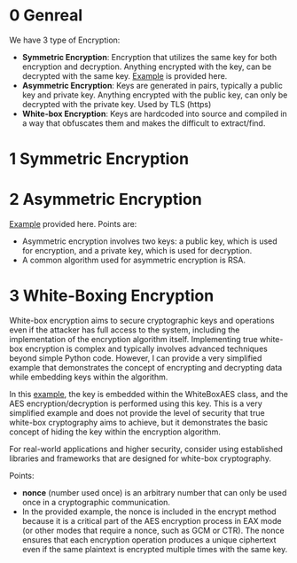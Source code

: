# 0 Genreal
We have 3 type of Encryption:
- **Symmetric Encryption**: Encryption that utilizes the same key for both encryption and decryption. Anything encrypted with the key, can be decrypted with the same key. [Example](./03_symmetric_encryption.py) is provided here.
- **Asymmetric Encryption**: Keys are generated in pairs, typically a public key and private key. Anything encrypted with the public key, can only be decrypted with the private key. Used by TLS (https)
- **White-box Encryption**: Keys are hardcoded into source and compiled in a way that obfuscates them and makes the difficult to extract/find.

# 1 Symmetric Encryption

# 2 Asymmetric Encryption
[Example](./04_asymmetric_encryption.py) provided here. Points are:
- Asymmetric encryption involves two keys: a public key, which is used for encryption, and a private key, which is used for decryption.
- A common algorithm used for asymmetric encryption is RSA.

# 3 White-Boxing Encryption
White-box encryption aims to secure cryptographic keys and operations even if the attacker has full access to the system, including the implementation of the encryption algorithm itself. Implementing true white-box encryption is complex and typically involves advanced techniques beyond simple Python code. However, I can provide a very simplified example that demonstrates the concept of encrypting and decrypting data while embedding keys within the algorithm.

In this [example](./05_white_boxing_encryption.py), the key is embedded within the WhiteBoxAES class, and the AES encryption/decryption is performed using this key. This is a very simplified example and does not provide the level of security that true white-box cryptography aims to achieve, but it demonstrates the basic concept of hiding the key within the encryption algorithm.

For real-world applications and higher security, consider using established libraries and frameworks that are designed for white-box cryptography.

Points:
- **nonce** (number used once) is an arbitrary number that can only be used once in a cryptographic communication. 
- In the provided example, the nonce is included in the encrypt method because it is a critical part of the AES encryption process in EAX mode (or other modes that require a nonce, such as GCM or CTR). The nonce ensures that each encryption operation produces a unique ciphertext even if the same plaintext is encrypted multiple times with the same key. 

